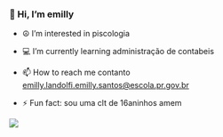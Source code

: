 ### 👋 Hi, I’m emilly ### 
- ☮️ I’m interested in piscologia
- 💻 I’m currently learning administração de contabeis
- 📫 How to reach me contanto emilly.landolfi.emilly.santos@escola.pr.gov.br

- ⚡ Fun fact: sou uma clt de 16aninhos amem

![](https://tenor.com/pt-BR/view/corinthians-gif-12849187)
